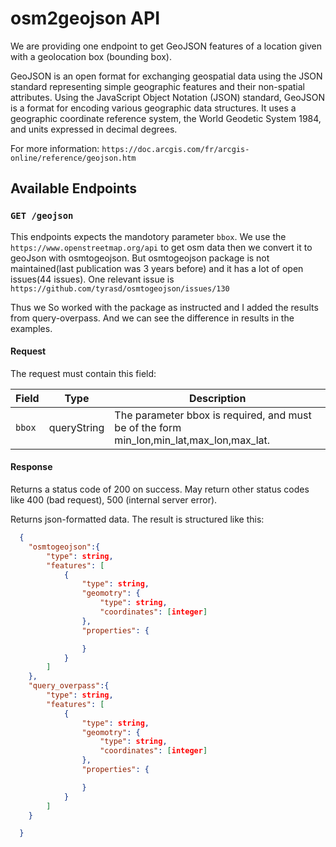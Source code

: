# osm2geojson API

We are providing one endpoint to get GeoJSON features of a location given with a geolocation box (bounding box).

GeoJSON is an open format for exchanging geospatial data using the JSON standard representing simple geographic features and their non-spatial attributes. Using the JavaScript Object Notation (JSON) standard, GeoJSON is a format for encoding various geographic data structures. It uses a geographic coordinate reference system, the World Geodetic System 1984, and units expressed in decimal degrees.

For more information: `https://doc.arcgis.com/fr/arcgis-online/reference/geojson.htm`

## Available Endpoints

### `GET /geojson`

This endpoints expects the mandotory parameter `bbox`. We use the `https://www.openstreetmap.org/api` to get osm data then we convert it to geoJson with osmtogeojson. But osmtogeojson package is not maintained(last publication was 3 years before) and it has a lot of open issues(44 issues). One relevant issue is `https://github.com/tyrasd/osmtogeojson/issues/130`

Thus we So worked with the package as instructed and I added the results from query-overpass. And we can see the difference in results in the examples.

#### **Request**

The request must contain this field:

| Field  | Type        | Description                                                                              |
| ------ | ----------- | ---------------------------------------------------------------------------------------- |
| `bbox` | queryString | The parameter bbox is required, and must be of the form min_lon,min_lat,max_lon,max_lat. |

#### **Response**

Returns a status code of 200 on success. May return other status codes like 400 (bad request), 500 (internal server error).

Returns json-formatted data. The result is structured like this:

```json
  {
    "osmtogeojson":{
        "type": string,
        "features": [
            {
                "type": string,
                "geomotry": {
                    "type": string,
                    "coordinates": [integer]
                },
                "properties": {

                }
            }
        ]
    },
    "query_overpass":{
        "type": string,
        "features": [
            {
                "type": string,
                "geomotry": {
                    "type": string,
                    "coordinates": [integer]
                },
                "properties": {

                }
            }
        ]
    }

  }
```

